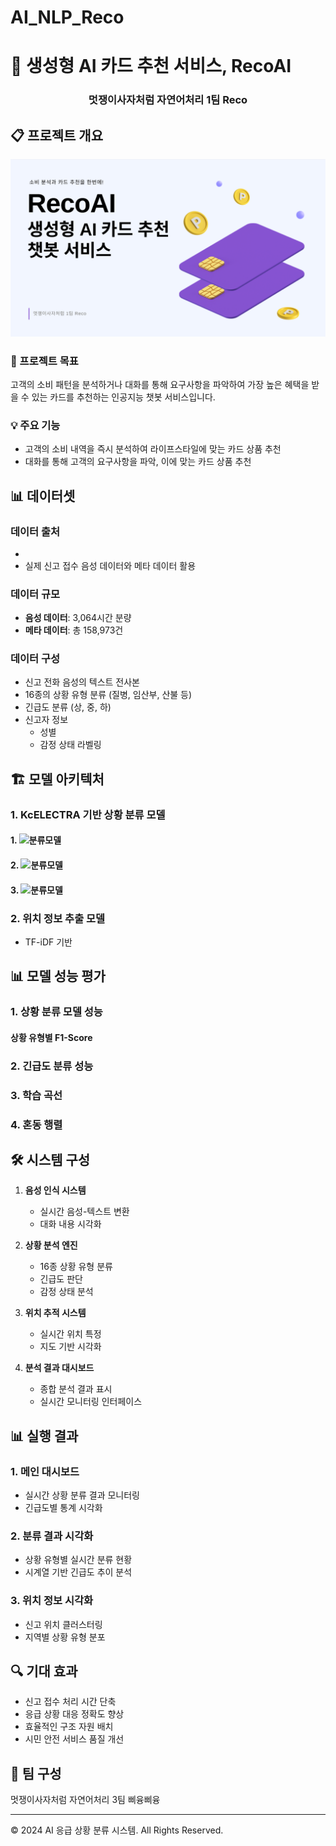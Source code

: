# AI_NLP_Reco

# 🚨 생성형 AI 카드 추천 서비스, RecoAI

<div align="center">
  <h3>멋쟁이사자처럼 자연어처리 1팀 Reco</h3>
</div>

## 📋 프로젝트 개요
![image](https://github.com/OreOrca/AI_NLP_-Reco/blob/main/images/%ED%99%94%EB%A9%B4%20%EC%BA%A1%EC%B2%98%202024-12-25%20205754.png?raw=true)

### 🎯 프로젝트 목표
고객의 소비 패턴을 분석하거나 대화를 통해 요구사항을 파악하여 가장 높은 혜택을 받을 수 있는 카드를 추천하는 인공지능 챗봇 서비스입니다.

### 💡 주요 기능
- 고객의 소비 내역을 즉시 분석하여 라이프스타일에 맞는 카드 상품 추천
- 대화를 통해 고객의 요구사항을 파악, 이에 맞는 카드 상품 추천

## 📊 데이터셋

### 데이터 출처
- 
- 실제 신고 접수 음성 데이터와 메타 데이터 활용

### 데이터 규모
- **음성 데이터**: 3,064시간 분량
- **메타 데이터**: 총 158,973건

### 데이터 구성
- 신고 전화 음성의 텍스트 전사본
- 16종의 상황 유형 분류 (질병, 임산부, 산불 등)
- 긴급도 분류 (상, 중, 하)
- 신고자 정보
  - 성별
  - 감정 상태 라벨링

## 🏗️ 모델 아키텍처

### 1. KcELECTRA 기반 상황 분류 모델
#### 1. ![분류모델](/images/horizontal-multitask-electra.svg)
#### 2. ![분류모델](/images/separate-models.svg)
#### 3. ![분류모델](/images/hierarchical-model.svg)

### 2. 위치 정보 추출 모델
- TF-iDF 기반

## 📊 모델 성능 평가

### 1. 상황 분류 모델 성능

#### 상황 유형별 F1-Score

### 2. 긴급도 분류 성능

### 3. 학습 곡선

### 4. 혼동 행렬

## 🛠️ 시스템 구성

1. **음성 인식 시스템**
   - 실시간 음성-텍스트 변환
   - 대화 내용 시각화

2. **상황 분석 엔진**
   - 16종 상황 유형 분류
   - 긴급도 판단
   - 감정 상태 분석

3. **위치 추적 시스템**
   - 실시간 위치 특정
   - 지도 기반 시각화

4. **분석 결과 대시보드**
   - 종합 분석 결과 표시
   - 실시간 모니터링 인터페이스

## 📊 실행 결과

### 1. 메인 대시보드
- 실시간 상황 분류 결과 모니터링
- 긴급도별 통계 시각화

### 2. 분류 결과 시각화
- 상황 유형별 실시간 분류 현황
- 시계열 기반 긴급도 추이 분석

### 3. 위치 정보 시각화
- 신고 위치 클러스터링
- 지역별 상황 유형 분포

## 🔍 기대 효과

- 신고 접수 처리 시간 단축
- 응급 상황 대응 정확도 향상
- 효율적인 구조 자원 배치
- 시민 안전 서비스 품질 개선

## 👥 팀 구성
멋쟁이사자처럼 자연어처리 3팀 삐융삐융

---

© 2024 AI 응급 상황 분류 시스템. All Rights Reserved.

